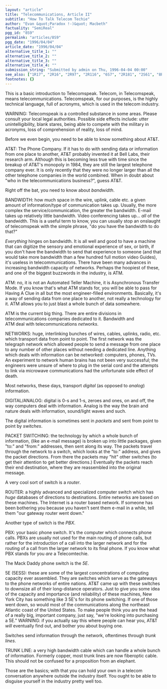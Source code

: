 ```yaml
---
layout: "article"
title: "Telecommunications, Article II"
subtitle: "How To Talk Telecom Techie"
author: "Evan &quot;Paradox !-)&quot; Macbeth"
factuality: "SemiReal"
pgg_id: "8S9"
permalink: "articles/8S9"
pgg_date: "1996/04/04"
article_date: "1996/04/04"
alternative_title_1: ""
alternative_title_2: ""
alternative_title_3: ""
alternative_title_4: ""
submission_string: "Submitted by admin on Thu, 1996-04-04 00:00"
see_also: ["1R17", "2R16", "2R97", "2R116", "6S7", "2R181", "2S61", "8R23"]
footnotes: {}
---
```

<div>
<p>This is a basic introduction to Telecomspeak. Telecom, in Telecomspeak, means telecommunications. Telecomspeak, for our purposes, is the highly technical language, full of acronyms, which is used in the telecom industry.</p>
<p>WARNING: Telecomspeak is a controlled substance in some areas. Please consult your local legal authorities. Possible side effects include: utter unintelligibility, blank stares, being able to compete with the military in acronyms, loss of comprehension of reality, loss of mind.</p>
<p>Before we even begin, you need to be able to know something about AT&amp;T.</p>
<p>AT&amp;T: The Phone Company. If it has to do with sending data or information from one place to another, AT&amp;T probably invented it at Bell Labs, their research arm. Although this is becoming less true with time since the breakup of AT&amp;T's monopoly in 1984, they are still the largest telephone company ever. It is only recently that they were no longer larger than all the other telephone companies in the world combined. When in doubt about "who in the telecommunications business?", guess AT&amp;T.</p>
<p>Right off the bat, you need to know about <em>bandwidth</em>.</p>
<p>BANDWIDTH: how much space in the wire, uplink, cable etc. a given amount of information/type of communication takes up. Usually, the more complex the service/communication, the greater the bandwidth. E-mail takes up relatively little bandwidth. Video conferencing takes up... <em>all</em> of the bandwidth. This is a useful term to know, you can usually stop an onslaught of telecomspeak with the simple phrase, "do you have the bandwidth to do that?"</p>
<p><em>Everything</em> hinges on bandwidth. It is all well and good to have a machine that can digitize the sensory and emotional experience of sex, or birth, if you don't have the bandwidth to send that experience to someone (and that would take more bandwidth than a few hundred full motion video Guides), it's useless in telecommunications. There have been many advances in increasing bandwidth capacity of networks. Perhaps the hoopiest of these, and one of the biggest buzzwords in the industry, is ATM.</p>
<p>ATM: no, it is not an Automated Teller Machine, it is Asynchronous Transfer Mode. If you know that's what ATM stands for, you will be able to pass for Having A Clue in all but the most engineer-filled environments. Basically, it's a way of sending data from one place to another, not really a technology for it. ATM allows you to just blast a whole bunch of data somewhere.</p>
<p>ATM is the current big thing. There are entire divisions in telecommunications companies dedicated to it. Bandwidth and<br>
ATM deal with telecommunications <em>networks</em>.</p>
<p>NETWORKS: huge, interlinking bunches of wires, cables, uplinks, radio, etc. which transport data from point to point. The first network was the telegraph network which allowed people to send a message from one place to any number of other places without needing a dedicated line. Anything which deals with information can be networked: computers, phones, TVs. An experiment to network human brains has not been very successful; the engineers were unsure of where to plug in the serial cord and the attempts to link via microwave communications had the unfortunate side effect of death.</p>
<p>Most networks, these days, transport <em>digital</em> (as opposed to <em>analog</em>) information.</p>
<p>DIGITAL/ANALOG: digital is 0-s and 1-s, zeroes and ones, on and off, the way computers deal with information. Analog is the way the brain and nature deals with information, sound/light waves and such.</p>
<p>The digital information is sometimes sent in <em>packets</em> and sent from point to point by <em>switches</em>.</p>
<p>PACKET SWITCHING: the technology by which a whole bunch of information, (like an e-mail message) is broken up into little packages, given "to:" and "from:" addresses, then sent along its way. The packets travel through the network to a switch, which looks at the "to:" address, and gives the packet directions. From there the packets may "hit" other switches (to get their attention to get better directions.) Eventually the packets reach their end destination, where they are reassembled into the original message.</p>
<p>A very cool sort of switch is a <em>router</em>.</p>
<p>ROUTER: a highly advanced and specialized computer switch which has <em>huge</em> databases of directions to destinations. Entire networks are based on these machines. The Internet is a router based network. If someone has been bothering you because you haven't sent them e-mail in a while, tell them "our gateway router went down."</p>
<p>Another type of switch is the <em>PBX</em>.</p>
<p>PBX: your basic phone switch. It's the computer which connects phone calls. PBXs are usually not used for the main routing of phone calls, but rather for the introduction of a call into the larger network and for the routing of a call from the larger network to its final phone. If you know what PBX stands for you <em>are</em> a Telecomtechie.</p>
<p>The Mack Daddy phone switch is the <em>5E</em>.</p>
<p>5E (5ESS): these are some of the largest concentrations of computing capacity ever assembled. They are switches which serve as the gateways to the phone networks of entire nations. AT&amp;T came up with these switches to downsize all of their long-distance operators. Just to give you some idea of the capacity and importance (and reliability) of these machines, New York City has something like 3 5E's for its phone switching. If one of those went down, so would most of the communications along the northeast Atlantic coast of the United States. To make people think you are the head of a really big, important company, just say, "we're looking into purchasing a 5E." WARNING: if you actually say this where people can hear you, AT&amp;T <em>will</em> eventually find out, and bother you about buying one.</p>
<p>Switches send information through the network, oftentimes through <em>trunk lines</em>.</p>
<p>TRUNK LINE: a very high bandwidth cable which can handle a whole bunch of information. Formerly copper, most trunk lines are now fiberoptic cable. This should not be confused for a proposition from an elephant.</p>
<p>Those are the basics; with that you can hold your own in a telecom conversation anywhere outside the industry itself. You ought to be able to disguise yourself in the industry pretty well too.</p>
</div>
